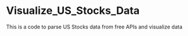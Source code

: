 # Visualize_US_Stocks_Data
This is a code to parse US Stocks data from free APIs and visualize data
